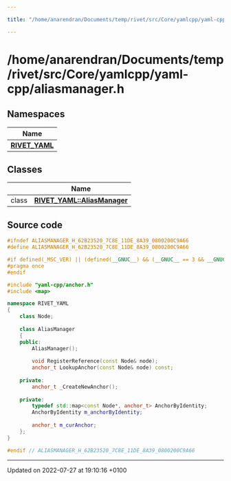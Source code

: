 ```yaml
---

title: "/home/anarendran/Documents/temp/rivet/src/Core/yamlcpp/yaml-cpp/aliasmanager.h"

---
```


# /home/anarendran/Documents/temp/rivet/src/Core/yamlcpp/yaml-cpp/aliasmanager.h



## Namespaces

| Name           |
| -------------- |
| **[RIVET_YAML](http://example.org/namespaces/namespacerivet__yaml/)**  |

## Classes

|                | Name           |
| -------------- | -------------- |
| class | **[RIVET_YAML::AliasManager](http://example.org/classes/classrivet__yaml_1_1aliasmanager/)**  |




## Source code

```cpp
#ifndef ALIASMANAGER_H_62B23520_7C8E_11DE_8A39_0800200C9A66
#define ALIASMANAGER_H_62B23520_7C8E_11DE_8A39_0800200C9A66

#if defined(_MSC_VER) || (defined(__GNUC__) && (__GNUC__ == 3 && __GNUC_MINOR__ >= 4) || (__GNUC__ >= 4)) // GCC supports "pragma once" correctly since 3.4
#pragma once
#endif

#include "yaml-cpp/anchor.h"
#include <map>

namespace RIVET_YAML
{
    class Node;
    
    class AliasManager
    {
    public:
        AliasManager();
        
        void RegisterReference(const Node& node);
        anchor_t LookupAnchor(const Node& node) const;
        
    private:
        anchor_t _CreateNewAnchor();
        
    private:
        typedef std::map<const Node*, anchor_t> AnchorByIdentity;
        AnchorByIdentity m_anchorByIdentity;
        
        anchor_t m_curAnchor;
    };
}

#endif // ALIASMANAGER_H_62B23520_7C8E_11DE_8A39_0800200C9A66
```


-------------------------------

Updated on 2022-07-27 at 19:10:16 +0100
